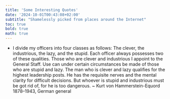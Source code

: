 ```yaml
---
title: 'Some Interesting Quotes'
date: '2024-10-01T00:43:08+02:00'
subtitle: "Shamelessly picked from places around the Internet"
toc: true
bold: true
math: true
---
```


- I divide my officers into four classes as follows: The clever, the industrious, the lazy, and the stupid. Each officer always possesses two of these qualities. Those who are clever and industrious I appoint to the General Staff. Use can under certain circumstances be made of those who are stupid and lazy. The man who is clever and lazy qualifies for the highest leadership posts. He has the requisite nerves and the mental clarity for difficult decisions. But whoever is stupid and industrious must be got rid of, for he is too dangerous. ~ Kurt von Hammerstein-Equord 1878–1943, German general